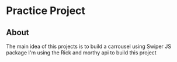 # Practice Project

## About
The main idea of this projects is to build a carrousel using Swiper JS package
I'm using the Rick and morthy api to build this project


